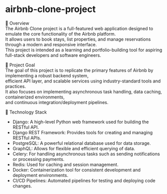 # airbnb-clone-project

📘 Overview  
The Airbnb Clone project is a full-featured web application designed to emulate the core functionality of the Airbnb platform.  
It allows users to book stays, list properties, and manage reservations through a modern and responsive interface.  
This project is intended as a learning and portfolio-building tool for aspiring full-stack developers and software engineers.  

🎯 Project Goal  
The goal of this project is to replicate the primary features of Airbnb by implementing a robust backend system,  
efficient API layer, and scalable services using industry-standard tools and practices.  
It also focuses on implementing asynchronous task handling, data caching, containerized environments,  
and continuous integration/deployment pipelines.  

🧰 Technology Stack  
- Django: A high-level Python web framework used for building the RESTful API.  
- Django REST Framework: Provides tools for creating and managing RESTful APIs.  
- PostgreSQL: A powerful relational database used for data storage.  
- GraphQL: Allows for flexible and efficient querying of data.  
- Celery: For handling asynchronous tasks such as sending notifications or processing payments.  
- Redis: Used for caching and session management.  
- Docker: Containerization tool for consistent development and deployment environments.  
- CI/CD Pipelines: Automated pipelines for testing and deploying code changes.  
